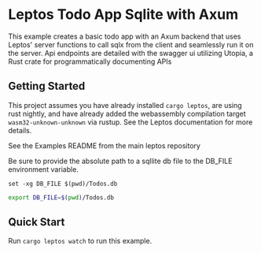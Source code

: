 # Leptos Todo App Sqlite with Axum

This example creates a basic todo app with an Axum backend that uses Leptos' server functions to call sqlx from the client and seamlessly run it on the server.
Api endpoints are detailed with the swagger ui utilizing Utopia, a Rust crate for programmatically documenting APIs

## Getting Started
This project assumes you have already installed `cargo leptos`, are using rust nightly, and have already added the webassembly compilation target `wasm32-unknown-unknown` via rustup. See the Leptos documentation for more details.

See the Examples README from the main leptos repository

Be sure to provide the absolute path to a sqllite db file to the DB_FILE environment variable.

```fish
set -xg DB_FILE $(pwd)/Todos.db
```

```bash
export DB_FILE=$(pwd)/Todos.db
```

## Quick Start

Run `cargo leptos watch` to run this example.

